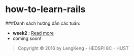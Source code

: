 # how-to-learn-rails

###Danh sách hướng dẫn các tuần: 

- **week2** :  [Read more](https://github.com/ohmygodvt95/learn-rails/blob/master/week2.md)
- coming soon!

> Copyright &copy; 2016 by LengKeng - HEDSPI 8C - HUST

